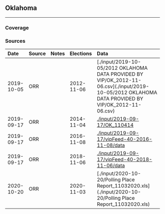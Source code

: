## Oklahoma

-------------



### Coverage


### Sources

| Date | Source | Notes | Elections | Data |
| :---|:----|:---|:---|:---|
| 2019-10-05 | ORR |  | 2012-11-06 | [./input/2019-10-05/2012 OKLAHOMA DATA PROVIDED BY VIP/OK_2012-11-06.csv](./input/2019-10-05/2012 OKLAHOMA DATA PROVIDED BY VIP/OK_2012-11-06.csv) |
| 2019-09-17 | ORR |  | 2014-11-04 | [./input/2019-09-17/OK_110414](./input/2019-09-17/OK_110414) |
| 2019-09-17 | ORR |  | 2016-11-08 | [./input/2019-09-17/vipFeed-40-2016-11-08/data](./input/2019-09-17/vipFeed-40-2016-11-08/data) |
| 2019-09-17 | ORR |  | 2018-11-06 | [./input/2019-09-17/vipFeed-40-2018-11-06/data](./input/2019-09-17/vipFeed-40-2018-11-06/data) |
| 2020-10-20 | ORR |  | 2020-11-03 | [./input/2020-10-20/Polling Place Report_11032020.xls](./input/2020-10-20/Polling Place Report_11032020.xls) |
